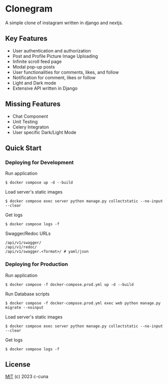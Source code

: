# Clonegram
A simple clone of instagram written in django and nextjs.

## Key Features
* User authentication and authorization
* Post and Profile Picture Image Uploading
* Infinite scroll feed page
* Modal pop-up posts
* User functionalities for comments, likes, and follow
* Notification for comment, likes or follow
* Light and Dark mode
* Extensive API written in Django

## Missing Features
* Chat Component
* Unit Testing
* Celery Integraton
* User specific Dark/Light Mode

## Quick Start
### Deploying for Development
Run application
```
$ docker compose up -d --build
```

Load server's static images
```
$ docker compose exec server python manage.py collectstatic --no-input --clear
```

Get logs
```
$ docker compose logs -f
```

Swagger/Redoc URLs
```
/api/v1/swagger/
/api/v1/redoc/
/api/v1/swagger.<format>/ # yaml/json
```


### Deploying for Production
Run application
```
$ docker compose -f docker-compose.prod.yml up -d --build
```

Run Database scripts
```
$ docker compose -f docker-compose.prod.yml exec web python manage.py migrate --noinput
```

Load server's static images
```
$ docker compose exec server python manage.py collectstatic --no-input --clear
```

Get logs
```
$ docker compose logs -f
```

## License
[MIT](https://github.com/c-cuna/clonegram/blob/main/LICENSE) (c) 2023 c-cuna
